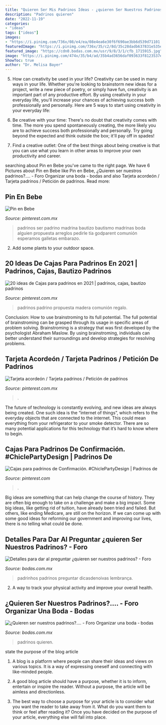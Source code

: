 ```yaml
---
title: "Quieren Ser Mis Padrinos Ideas - ¿quieren Ser Nuestros Padrinos?...."
description: "Padrinos quieren"
date: "2022-11-19"
categories:
- "ideas"
tags: ["ideas"]
images:
- "https://i.pinimg.com/736x/08/e4/ea/08e4ea6e30f6f690ae3bb6d539d71101.jpg"
featuredImage: "https://i.pinimg.com/736x/35/c2/8d/35c28dadb637831e535e9041909ae187.jpg"
featured_image: "https://cdn0.bodas.com.mx/usr/9/8/3/1/cfb_1715915.jpg"
image: "https://i.pinimg.com/474x/35/b4/ad/35b4ad3656daf093633f8123537ea4fb.jpg"
ShowToc: true
author: "Dr. Melisa Bayer"
---
```



5. How can creativity be used in your life?
Creativity can be used in many ways in your life. Whether you're looking to brainstorm new ideas for a project, write a new piece of poetry, or simply have fun, creativity is an important part of any productive effort. By using creativity in your everyday life, you'll increase your chances of achieving success both professionally and personally. Here are 5 ways to start using creativity in your everyday life:
1. Be creative with your time: There's no doubt that creativity comes with time. The more you spend spontaneously creating, the more likely you are to achieve success both professionally and personally. Try going beyond the expected and think outside the box; it'll pay off in spades!

2. Find a creative outlet: One of the best things about being creative is that you can use what you learn in other areas to improve your own productivity and career.

	

		
searching about Pin en Bebe you've came to the right page. We have 6 Pictures about Pin en Bebe like Pin en Bebe, ¿Quieren ser nuestros padrinos?.... - Foro Organizar una boda - bodas and also Tarjeta acordeón / Tarjeta padrinos / Petición de padrinos. Read more:
		
    
## Pin En Bebe

<img loading=lazy src="https://i.pinimg.com/736x/35/c2/8d/35c28dadb637831e535e9041909ae187.jpg" onerror="this.onerror=null;this.src='https://tse3.mm.bing.net/th?id=OIP.3ScQyddwGPD-MWGXzqdqZAHaJ3&amp;pid=15.1';" alt="Pin en Bebe">

_Source: pinterest.com.mx_

>padrinos ser padrino madrina bautizo bautismo madrinas boda alguien propuesta arreglos pedirle tía godparent comunión esperamos galletas embarazo. 

	

2. Add some plants to your outdoor space.

    
## 20 Ideas De Cajas Para Padrinos En 2021 | Padrinos, Cajas, Bautizo Padrinos

<img loading=lazy src="https://i.pinimg.com/474x/35/b4/ad/35b4ad3656daf093633f8123537ea4fb.jpg" onerror="this.onerror=null;this.src='https://tse3.mm.bing.net/th?id=OIP.lsrUa1sqrLSrpBB4bVxmiwAAAA&amp;pid=15.1';" alt="20 ideas de Cajas para padrinos en 2021 | padrinos, cajas, bautizo padrinos">

_Source: pinterest.com.mx_

>padrinos padrino propuesta madera comunión regalo. 

	

Conclusion: How to use brainstroming to its full potential.
The full potential of brainstroming can be grasped through its usage in specific areas of problem solving. Brainstroming is a strategy that was first developed by the psychologist Abraham Maslow. By using brainstroming, individuals can better understand their surroundings and develop strategies for resolving problems.

    
## Tarjeta Acordeón / Tarjeta Padrinos / Petición De Padrinos

<img loading=lazy src="https://i.pinimg.com/736x/08/e4/ea/08e4ea6e30f6f690ae3bb6d539d71101.jpg" onerror="this.onerror=null;this.src='https://tse1.mm.bing.net/th?id=OIP.JP4xZKITTNM-ExgrZlGXYAHaJ3&amp;pid=15.1';" alt="Tarjeta acordeón / Tarjeta padrinos / Petición de padrinos">

_Source: pinterest.com.mx_

>. 

	

The future of technology is constantly evolving, and new ideas are always being created. One such idea is the “internet of things”, which refers to the everyday objects that are connected to the internet. This could mean everything from your refrigerator to your smoke detector. There are so many potential applications for this technology that it’s hard to know where to begin.

    
## Cajas Para Padrinos De Confirmación. #ChiclePartyDesign | Padrinos De

<img loading=lazy src="https://i.pinimg.com/736x/9b/a7/d8/9ba7d8bb806ce46bc672a31d55a12c3d.jpg" onerror="this.onerror=null;this.src='https://tse4.mm.bing.net/th?id=OIP.y3yI9MDtPrCdvoErubcSJgHaJ3&amp;pid=15.1';" alt="Cajas para padrinos de Confirmación. #ChiclePartyDesign | Padrinos de">

_Source: pinterest.com_

>. 

	

Big ideas are something that can help change the course of history. They are often big enough to take on a challenge and make a big impact. Some big ideas, like getting rid of tuition, have already been tried and failed. But others, like ending Medicare, are still on the horizon. If we can come up with some good ideas for reforming our government and improving our lives, there is no telling what could be done.

    
## Detalles Para Dar Al Preguntar ¿quieren Ser Nuestros Padrinos? - Foro

<img loading=lazy src="https://cdn0.bodas.com.mx/usr/9/8/3/1/cfb_1715915.jpg" onerror="this.onerror=null;this.src='https://tse1.mm.bing.net/th?id=OIP.zdsLDhiTzwmCgXU5YcXwKgHaJQ&amp;pid=15.1';" alt="Detalles para dar al preguntar ¿quieren ser nuestros padrinos? - Foro">

_Source: bodas.com.mx_

>padrinhos padrinos preguntar dicasdenoivas lembrança. 

	

2. A way to track your physical activity and improve your overall health.

    
## ¿Quieren Ser Nuestros Padrinos?.... - Foro Organizar Una Boda - Bodas

<img loading=lazy src="https://cdn0.bodas.com.mx/usr/5/1/6/7/cfb_617178.jpg" onerror="this.onerror=null;this.src='https://tse1.mm.bing.net/th?id=OIP.cC1D2IihiNFtGy2dT35KWwHaG0&amp;pid=15.1';" alt="¿Quieren ser nuestros padrinos?.... - Foro Organizar una boda - bodas">

_Source: bodas.com.mx_

>padrinos quieren. 

	

state the purpose of the blog article
1. A blog is a platform where people can share their ideas and views on various topics. It is a way of expressing oneself and connecting with like-minded people.
2. A good blog article should have a purpose, whether it is to inform, entertain or inspire the reader. Without a purpose, the article will be aimless and directionless.

3. The best way to choose a purpose for your article is to consider what you want the reader to take away from it. What do you want them to think or feel after reading it? Once you have decided on the purpose of your article, everything else will fall into place.

